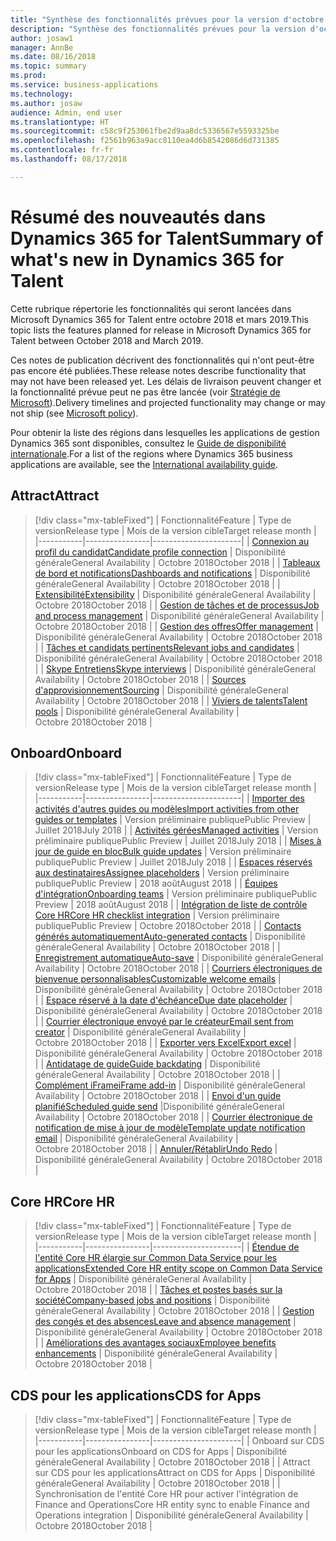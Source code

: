 ```yaml
---
title: "Synthèse des fonctionnalités prévues pour la version d'octobre 2018 de Microsoft Dynamics 365 for Talent"
description: "Synthèse des fonctionnalités prévues pour la version d'octobre 2018 de Microsoft Dynamics 365 for Talent"
author: josaw1
manager: AnnBe
ms.date: 08/16/2018
ms.topic: summary
ms.prod: 
ms.service: business-applications
ms.technology: 
ms.author: josaw
audience: Admin, end user
ms.translationtype: HT
ms.sourcegitcommit: c58c9f253061fbe2d9aa8dc5336567e5593325be
ms.openlocfilehash: f2561b963a9acc8110ea4d6b8542086d6d731385
ms.contentlocale: fr-fr
ms.lasthandoff: 08/17/2018

---
```

# <a name="summary-of-whats-new-in-dynamics-365-for-talent"></a><span data-ttu-id="a6a9f-103">Résumé des nouveautés dans Dynamics 365 for Talent</span><span class="sxs-lookup"><span data-stu-id="a6a9f-103">Summary of what's new in Dynamics 365 for Talent</span></span>

<span data-ttu-id="a6a9f-104">Cette rubrique répertorie les fonctionnalités qui seront lancées dans Microsoft Dynamics 365 for Talent entre octobre 2018 et mars 2019.</span><span class="sxs-lookup"><span data-stu-id="a6a9f-104">This topic lists the features planned for release in Microsoft Dynamics 365 for Talent between October 2018 and March 2019.</span></span> 

<span data-ttu-id="a6a9f-105">Ces notes de publication décrivent des fonctionnalités qui n'ont peut-être pas encore été publiées.</span><span class="sxs-lookup"><span data-stu-id="a6a9f-105">These release notes describe functionality that may not have been released yet.</span></span> <span data-ttu-id="a6a9f-106">Les délais de livraison peuvent changer et la fonctionnalité prévue peut ne pas être lancée (voir [Stratégie de Microsoft](https://go.microsoft.com/fwlink/p/?linkid=2007332)).</span><span class="sxs-lookup"><span data-stu-id="a6a9f-106">Delivery timelines and projected functionality may change or may not ship (see [Microsoft policy](https://go.microsoft.com/fwlink/p/?linkid=2007332)).</span></span>
    
<span data-ttu-id="a6a9f-107">Pour obtenir la liste des régions dans lesquelles les applications de gestion Dynamics 365 sont disponibles, consultez le [Guide de disponibilité internationale](https://aka.ms/dynamics_365_international_availability_deck).</span><span class="sxs-lookup"><span data-stu-id="a6a9f-107">For a list of the regions where Dynamics 365 business applications are available, see the [International availability guide](https://aka.ms/dynamics_365_international_availability_deck).</span></span> 


## <a name="attract"></a><span data-ttu-id="a6a9f-108">Attract</span><span class="sxs-lookup"><span data-stu-id="a6a9f-108">Attract</span></span>

> [!div class="mx-tableFixed"]
> | <span data-ttu-id="a6a9f-109">Fonctionnalité</span><span class="sxs-lookup"><span data-stu-id="a6a9f-109">Feature</span></span>   | <span data-ttu-id="a6a9f-110">Type de version</span><span class="sxs-lookup"><span data-stu-id="a6a9f-110">Release type</span></span>    | <span data-ttu-id="a6a9f-111">Mois de la version cible</span><span class="sxs-lookup"><span data-stu-id="a6a9f-111">Target release month</span></span> |
> |-----------|----------------|----------------------|
> | [<span data-ttu-id="a6a9f-112">Connexion au profil du candidat</span><span class="sxs-lookup"><span data-stu-id="a6a9f-112">Candidate profile connection</span></span>](attract/candidate-profile.md)       |    <span data-ttu-id="a6a9f-113">Disponibilité générale</span><span class="sxs-lookup"><span data-stu-id="a6a9f-113">General Availability</span></span> | <span data-ttu-id="a6a9f-114">Octobre 2018</span><span class="sxs-lookup"><span data-stu-id="a6a9f-114">October 2018</span></span>                   |
> | [<span data-ttu-id="a6a9f-115">Tableaux de bord et notifications</span><span class="sxs-lookup"><span data-stu-id="a6a9f-115">Dashboards and notifications</span></span>](attract/dashboards-notifications.md)       |  <span data-ttu-id="a6a9f-116">Disponibilité générale</span><span class="sxs-lookup"><span data-stu-id="a6a9f-116">General Availability</span></span> | <span data-ttu-id="a6a9f-117">Octobre 2018</span><span class="sxs-lookup"><span data-stu-id="a6a9f-117">October 2018</span></span>                  |
> | [<span data-ttu-id="a6a9f-118">Extensibilité</span><span class="sxs-lookup"><span data-stu-id="a6a9f-118">Extensibility</span></span>](attract/extensibility.md)       |     <span data-ttu-id="a6a9f-119">Disponibilité générale</span><span class="sxs-lookup"><span data-stu-id="a6a9f-119">General Availability</span></span>            | <span data-ttu-id="a6a9f-120">Octobre 2018</span><span class="sxs-lookup"><span data-stu-id="a6a9f-120">October 2018</span></span>                   |
> | [<span data-ttu-id="a6a9f-121">Gestion de tâches et de processus</span><span class="sxs-lookup"><span data-stu-id="a6a9f-121">Job and process management</span></span>](attract/job-management.md)       |  <span data-ttu-id="a6a9f-122">Disponibilité générale</span><span class="sxs-lookup"><span data-stu-id="a6a9f-122">General Availability</span></span>  | <span data-ttu-id="a6a9f-123">Octobre 2018</span><span class="sxs-lookup"><span data-stu-id="a6a9f-123">October 2018</span></span>                   |
> | [<span data-ttu-id="a6a9f-124">Gestion des offres</span><span class="sxs-lookup"><span data-stu-id="a6a9f-124">Offer management</span></span>](attract/offer-management.md)       | <span data-ttu-id="a6a9f-125">Disponibilité générale</span><span class="sxs-lookup"><span data-stu-id="a6a9f-125">General Availability</span></span>  | <span data-ttu-id="a6a9f-126">Octobre 2018</span><span class="sxs-lookup"><span data-stu-id="a6a9f-126">October 2018</span></span>                   |
> | [<span data-ttu-id="a6a9f-127">Tâches et candidats pertinents</span><span class="sxs-lookup"><span data-stu-id="a6a9f-127">Relevant jobs and candidates</span></span>](attract/relevant-jobs-candidates.md)       |     <span data-ttu-id="a6a9f-128">Disponibilité générale</span><span class="sxs-lookup"><span data-stu-id="a6a9f-128">General Availability</span></span>  | <span data-ttu-id="a6a9f-129">Octobre 2018</span><span class="sxs-lookup"><span data-stu-id="a6a9f-129">October 2018</span></span>       |
> | [<span data-ttu-id="a6a9f-130">Skype Entretiens</span><span class="sxs-lookup"><span data-stu-id="a6a9f-130">Skype interviews</span></span>](attract/skype-interviews.md)          |  <span data-ttu-id="a6a9f-131">Disponibilité générale</span><span class="sxs-lookup"><span data-stu-id="a6a9f-131">General Availability</span></span>   | <span data-ttu-id="a6a9f-132">Octobre 2018</span><span class="sxs-lookup"><span data-stu-id="a6a9f-132">October 2018</span></span>                   |
> | [<span data-ttu-id="a6a9f-133">Sources d'approvisionnement</span><span class="sxs-lookup"><span data-stu-id="a6a9f-133">Sourcing</span></span>](attract/sourcing.md)       |  <span data-ttu-id="a6a9f-134">Disponibilité générale</span><span class="sxs-lookup"><span data-stu-id="a6a9f-134">General Availability</span></span>  | <span data-ttu-id="a6a9f-135">Octobre 2018</span><span class="sxs-lookup"><span data-stu-id="a6a9f-135">October 2018</span></span>                  |
> | [<span data-ttu-id="a6a9f-136">Viviers de talents</span><span class="sxs-lookup"><span data-stu-id="a6a9f-136">Talent pools</span></span>](attract/talent-pools.md)       |   <span data-ttu-id="a6a9f-137">Disponibilité générale</span><span class="sxs-lookup"><span data-stu-id="a6a9f-137">General Availability</span></span> | <span data-ttu-id="a6a9f-138">Octobre 2018</span><span class="sxs-lookup"><span data-stu-id="a6a9f-138">October 2018</span></span>                   |


## <a name="onboard"></a><span data-ttu-id="a6a9f-139">Onboard</span><span class="sxs-lookup"><span data-stu-id="a6a9f-139">Onboard</span></span>

> [!div class="mx-tableFixed"]
> | <span data-ttu-id="a6a9f-140">Fonctionnalité</span><span class="sxs-lookup"><span data-stu-id="a6a9f-140">Feature</span></span>   | <span data-ttu-id="a6a9f-141">Type de version</span><span class="sxs-lookup"><span data-stu-id="a6a9f-141">Release type</span></span> | <span data-ttu-id="a6a9f-142">Mois de la version cible</span><span class="sxs-lookup"><span data-stu-id="a6a9f-142">Target release month</span></span> |
> |-----------|----------------|----------------------|
> | [<span data-ttu-id="a6a9f-143">Importer des activités d'autres guides ou modèles</span><span class="sxs-lookup"><span data-stu-id="a6a9f-143">Import activities from other guides or templates</span></span>](onboard/import.md)  | <span data-ttu-id="a6a9f-144">Version préliminaire publique</span><span class="sxs-lookup"><span data-stu-id="a6a9f-144">Public Preview</span></span>         |    <span data-ttu-id="a6a9f-145">Juillet 2018</span><span class="sxs-lookup"><span data-stu-id="a6a9f-145">July 2018</span></span>         |
> | [<span data-ttu-id="a6a9f-146">Activités gérées</span><span class="sxs-lookup"><span data-stu-id="a6a9f-146">Managed activities</span></span>](onboard/managed-activities.md) | <span data-ttu-id="a6a9f-147">Version préliminaire publique</span><span class="sxs-lookup"><span data-stu-id="a6a9f-147">Public Preview</span></span>   |   <span data-ttu-id="a6a9f-148">Juillet 2018</span><span class="sxs-lookup"><span data-stu-id="a6a9f-148">July 2018</span></span>          |
> | [<span data-ttu-id="a6a9f-149">Mises à jour de guide en bloc</span><span class="sxs-lookup"><span data-stu-id="a6a9f-149">Bulk guide updates</span></span>](onboard/bulk-guide-updates.md) | <span data-ttu-id="a6a9f-150">Version préliminaire publique</span><span class="sxs-lookup"><span data-stu-id="a6a9f-150">Public Preview</span></span>    |      <span data-ttu-id="a6a9f-151">Juillet 2018</span><span class="sxs-lookup"><span data-stu-id="a6a9f-151">July 2018</span></span>       |
> | [<span data-ttu-id="a6a9f-152">Espaces réservés aux destinataires</span><span class="sxs-lookup"><span data-stu-id="a6a9f-152">Assignee placeholders</span></span>](onboard/assignee-placeholders.md) | <span data-ttu-id="a6a9f-153">Version préliminaire publique</span><span class="sxs-lookup"><span data-stu-id="a6a9f-153">Public Preview</span></span> |     <span data-ttu-id="a6a9f-154">2018 août</span><span class="sxs-lookup"><span data-stu-id="a6a9f-154">August 2018</span></span>        |
> | [<span data-ttu-id="a6a9f-155">Équipes d'intégration</span><span class="sxs-lookup"><span data-stu-id="a6a9f-155">Onboarding teams</span></span>](onboard/onboard-teams.md) |  <span data-ttu-id="a6a9f-156">Version préliminaire publique</span><span class="sxs-lookup"><span data-stu-id="a6a9f-156">Public Preview</span></span>    |       <span data-ttu-id="a6a9f-157">2018 août</span><span class="sxs-lookup"><span data-stu-id="a6a9f-157">August 2018</span></span>      |
> | [<span data-ttu-id="a6a9f-158">Intégration de liste de contrôle Core HR</span><span class="sxs-lookup"><span data-stu-id="a6a9f-158">Core HR checklist integration</span></span>](onboard/corehr-checklist-integration.md) |  <span data-ttu-id="a6a9f-159">Version préliminaire publique</span><span class="sxs-lookup"><span data-stu-id="a6a9f-159">Public Preview</span></span>   |  <span data-ttu-id="a6a9f-160">Octobre 2018</span><span class="sxs-lookup"><span data-stu-id="a6a9f-160">October 2018</span></span>           |
> | [<span data-ttu-id="a6a9f-161">Contacts générés automatiquement</span><span class="sxs-lookup"><span data-stu-id="a6a9f-161">Auto-generated contacts</span></span>](onboard/auto-generated-contacts.md) |    <span data-ttu-id="a6a9f-162">Disponibilité générale</span><span class="sxs-lookup"><span data-stu-id="a6a9f-162">General Availability</span></span>        | <span data-ttu-id="a6a9f-163">Octobre 2018</span><span class="sxs-lookup"><span data-stu-id="a6a9f-163">October 2018</span></span>            |
> | [<span data-ttu-id="a6a9f-164">Enregistrement automatique</span><span class="sxs-lookup"><span data-stu-id="a6a9f-164">Auto-save</span></span>](onboard/auto-save.md) | <span data-ttu-id="a6a9f-165">Disponibilité générale</span><span class="sxs-lookup"><span data-stu-id="a6a9f-165">General Availability</span></span>    |  <span data-ttu-id="a6a9f-166">Octobre 2018</span><span class="sxs-lookup"><span data-stu-id="a6a9f-166">October 2018</span></span>        |
> | [<span data-ttu-id="a6a9f-167">Courriers électroniques de bienvenue personnalisables</span><span class="sxs-lookup"><span data-stu-id="a6a9f-167">Customizable welcome emails</span></span>](onboard/customizable-welcome-emails.md) | <span data-ttu-id="a6a9f-168">Disponibilité générale</span><span class="sxs-lookup"><span data-stu-id="a6a9f-168">General Availability</span></span>   |  <span data-ttu-id="a6a9f-169">Octobre 2018</span><span class="sxs-lookup"><span data-stu-id="a6a9f-169">October 2018</span></span>  |
> | [<span data-ttu-id="a6a9f-170">Espace réservé à la date d'échéance</span><span class="sxs-lookup"><span data-stu-id="a6a9f-170">Due date placeholder</span></span>](onboard/due-date-placeholders.md) | <span data-ttu-id="a6a9f-171">Disponibilité générale</span><span class="sxs-lookup"><span data-stu-id="a6a9f-171">General Availability</span></span>     |  <span data-ttu-id="a6a9f-172">Octobre 2018</span><span class="sxs-lookup"><span data-stu-id="a6a9f-172">October 2018</span></span>  |
> | [<span data-ttu-id="a6a9f-173">Courrier électronique envoyé par le créateur</span><span class="sxs-lookup"><span data-stu-id="a6a9f-173">Email sent from creator</span></span>](onboard/email-sent-from-creator.md) | <span data-ttu-id="a6a9f-174">Disponibilité générale</span><span class="sxs-lookup"><span data-stu-id="a6a9f-174">General Availability</span></span>   |  <span data-ttu-id="a6a9f-175">Octobre 2018</span><span class="sxs-lookup"><span data-stu-id="a6a9f-175">October 2018</span></span>  |
> | [<span data-ttu-id="a6a9f-176">Exporter vers Excel</span><span class="sxs-lookup"><span data-stu-id="a6a9f-176">Export excel</span></span>](onboard/export-excel.md) | <span data-ttu-id="a6a9f-177">Disponibilité générale</span><span class="sxs-lookup"><span data-stu-id="a6a9f-177">General Availability</span></span>    |  <span data-ttu-id="a6a9f-178">Octobre 2018</span><span class="sxs-lookup"><span data-stu-id="a6a9f-178">October 2018</span></span> |
> | [<span data-ttu-id="a6a9f-179">Antidatage de guide</span><span class="sxs-lookup"><span data-stu-id="a6a9f-179">Guide backdating</span></span>](onboard/guide-backdating.md) | <span data-ttu-id="a6a9f-180">Disponibilité générale</span><span class="sxs-lookup"><span data-stu-id="a6a9f-180">General Availability</span></span>    |  <span data-ttu-id="a6a9f-181">Octobre 2018</span><span class="sxs-lookup"><span data-stu-id="a6a9f-181">October 2018</span></span>  |
> | [<span data-ttu-id="a6a9f-182">Complément iFrame</span><span class="sxs-lookup"><span data-stu-id="a6a9f-182">iFrame add-in</span></span>](onboard/iframe-add-in.md) | <span data-ttu-id="a6a9f-183">Disponibilité générale</span><span class="sxs-lookup"><span data-stu-id="a6a9f-183">General Availability</span></span>    |  <span data-ttu-id="a6a9f-184">Octobre 2018</span><span class="sxs-lookup"><span data-stu-id="a6a9f-184">October 2018</span></span>  |
> | [<span data-ttu-id="a6a9f-185">Envoi d'un guide planifié</span><span class="sxs-lookup"><span data-stu-id="a6a9f-185">Scheduled guide send</span></span>](onboard/scheduled-guide-send.md) |<span data-ttu-id="a6a9f-186">Disponibilité générale</span><span class="sxs-lookup"><span data-stu-id="a6a9f-186">General Availability</span></span>   |  <span data-ttu-id="a6a9f-187">Octobre 2018</span><span class="sxs-lookup"><span data-stu-id="a6a9f-187">October 2018</span></span>  |
> | [<span data-ttu-id="a6a9f-188">Courrier électronique de notification de mise à jour de modèle</span><span class="sxs-lookup"><span data-stu-id="a6a9f-188">Template update notification email</span></span>](onboard/template-update-notification-email.md) | <span data-ttu-id="a6a9f-189">Disponibilité générale</span><span class="sxs-lookup"><span data-stu-id="a6a9f-189">General Availability</span></span>   |  <span data-ttu-id="a6a9f-190">Octobre 2018</span><span class="sxs-lookup"><span data-stu-id="a6a9f-190">October 2018</span></span>  |
> | [<span data-ttu-id="a6a9f-191">Annuler/Rétablir</span><span class="sxs-lookup"><span data-stu-id="a6a9f-191">Undo Redo</span></span>](onboard/undo-redo.md) | <span data-ttu-id="a6a9f-192">Disponibilité générale</span><span class="sxs-lookup"><span data-stu-id="a6a9f-192">General Availability</span></span>    |  <span data-ttu-id="a6a9f-193">Octobre 2018</span><span class="sxs-lookup"><span data-stu-id="a6a9f-193">October 2018</span></span>  |



## <a name="core-hr"></a><span data-ttu-id="a6a9f-194">Core HR</span><span class="sxs-lookup"><span data-stu-id="a6a9f-194">Core HR</span></span>

> [!div class="mx-tableFixed"]
> | <span data-ttu-id="a6a9f-195">Fonctionnalité</span><span class="sxs-lookup"><span data-stu-id="a6a9f-195">Feature</span></span>   | <span data-ttu-id="a6a9f-196">Type de version</span><span class="sxs-lookup"><span data-stu-id="a6a9f-196">Release type</span></span>   | <span data-ttu-id="a6a9f-197">Mois de la version cible</span><span class="sxs-lookup"><span data-stu-id="a6a9f-197">Target release month</span></span> |
> |-----------|----------------|----------------------|
> | [<span data-ttu-id="a6a9f-198">Étendue de l'entité Core HR élargie sur Common Data Service pour les applications</span><span class="sxs-lookup"><span data-stu-id="a6a9f-198">Extended Core HR entity scope on Common Data Service for Apps</span></span>](core-hr-entity-cds-apps.md) |    <span data-ttu-id="a6a9f-199">Disponibilité générale</span><span class="sxs-lookup"><span data-stu-id="a6a9f-199">General Availability</span></span>  | <span data-ttu-id="a6a9f-200">Octobre 2018</span><span class="sxs-lookup"><span data-stu-id="a6a9f-200">October 2018</span></span>  |
> | [<span data-ttu-id="a6a9f-201">Tâches et postes basés sur la société</span><span class="sxs-lookup"><span data-stu-id="a6a9f-201">Company-based jobs and positions</span></span>](company-jobs-positions.md) | <span data-ttu-id="a6a9f-202">Disponibilité générale</span><span class="sxs-lookup"><span data-stu-id="a6a9f-202">General Availability</span></span>   | <span data-ttu-id="a6a9f-203">Octobre 2018</span><span class="sxs-lookup"><span data-stu-id="a6a9f-203">October 2018</span></span>  |
> | [<span data-ttu-id="a6a9f-204">Gestion des congés et des absences</span><span class="sxs-lookup"><span data-stu-id="a6a9f-204">Leave and absence management</span></span>](core-hr-leave-absence.md)      | <span data-ttu-id="a6a9f-205">Disponibilité générale</span><span class="sxs-lookup"><span data-stu-id="a6a9f-205">General Availability</span></span>    | <span data-ttu-id="a6a9f-206">Octobre 2018</span><span class="sxs-lookup"><span data-stu-id="a6a9f-206">October 2018</span></span>  |
> | [<span data-ttu-id="a6a9f-207">Améliorations des avantages sociaux</span><span class="sxs-lookup"><span data-stu-id="a6a9f-207">Employee benefits enhancements</span></span>](benefits-enhancements.md) |   <span data-ttu-id="a6a9f-208">Disponibilité générale</span><span class="sxs-lookup"><span data-stu-id="a6a9f-208">General Availability</span></span>  | <span data-ttu-id="a6a9f-209">Octobre 2018</span><span class="sxs-lookup"><span data-stu-id="a6a9f-209">October 2018</span></span>  |


## <a name="cds-for-apps"></a><span data-ttu-id="a6a9f-210">CDS pour les applications</span><span class="sxs-lookup"><span data-stu-id="a6a9f-210">CDS for Apps</span></span>

> [!div class="mx-tableFixed"]
> | <span data-ttu-id="a6a9f-211">Fonctionnalité</span><span class="sxs-lookup"><span data-stu-id="a6a9f-211">Feature</span></span>   | <span data-ttu-id="a6a9f-212">Type de version</span><span class="sxs-lookup"><span data-stu-id="a6a9f-212">Release type</span></span>    | <span data-ttu-id="a6a9f-213">Mois de la version cible</span><span class="sxs-lookup"><span data-stu-id="a6a9f-213">Target release month</span></span> |
> |-----------|----------------|----------------------|
> | <span data-ttu-id="a6a9f-214">Onboard sur CDS pour les applications</span><span class="sxs-lookup"><span data-stu-id="a6a9f-214">Onboard on CDS for Apps</span></span> |  <span data-ttu-id="a6a9f-215">Disponibilité générale</span><span class="sxs-lookup"><span data-stu-id="a6a9f-215">General Availability</span></span>  | <span data-ttu-id="a6a9f-216">Octobre 2018</span><span class="sxs-lookup"><span data-stu-id="a6a9f-216">October 2018</span></span>  |
> | <span data-ttu-id="a6a9f-217">Attract sur CDS pour les applications</span><span class="sxs-lookup"><span data-stu-id="a6a9f-217">Attract on CDS for Apps</span></span> |  <span data-ttu-id="a6a9f-218">Disponibilité générale</span><span class="sxs-lookup"><span data-stu-id="a6a9f-218">General Availability</span></span>  | <span data-ttu-id="a6a9f-219">Octobre 2018</span><span class="sxs-lookup"><span data-stu-id="a6a9f-219">October 2018</span></span>  |
> | <span data-ttu-id="a6a9f-220">Synchronisation de l'entité Core HR pour activer l'intégration de Finance and Operations</span><span class="sxs-lookup"><span data-stu-id="a6a9f-220">Core HR entity sync to enable Finance and Operations integration</span></span> | <span data-ttu-id="a6a9f-221">Disponibilité générale</span><span class="sxs-lookup"><span data-stu-id="a6a9f-221">General Availability</span></span> | <span data-ttu-id="a6a9f-222">Octobre 2018</span><span class="sxs-lookup"><span data-stu-id="a6a9f-222">October 2018</span></span>  |


